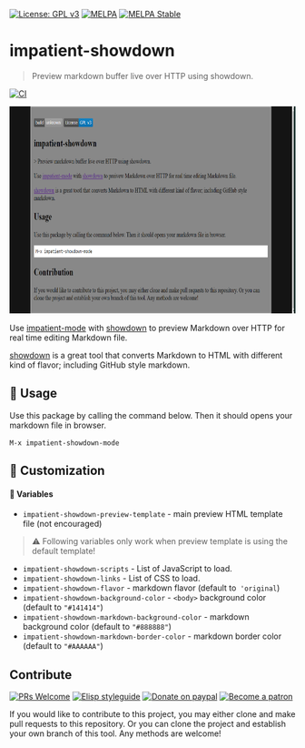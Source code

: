 [![License: GPL v3](https://img.shields.io/badge/License-GPL%20v3-blue.svg)](https://www.gnu.org/licenses/gpl-3.0)
[![MELPA](https://melpa.org/packages/impatient-showdown-badge.svg)](https://melpa.org/#/impatient-showdown)
[![MELPA Stable](https://stable.melpa.org/packages/impatient-showdown-badge.svg)](https://stable.melpa.org/#/impatient-showdown)

# impatient-showdown
> Preview markdown buffer live over HTTP using showdown.

[![CI](https://github.com/jcs-elpa/impatient-showdown/actions/workflows/test.yml/badge.svg)](https://github.com/jcs-elpa/impatient-showdown/actions/workflows/test.yml)

<p align="center">
  <img src="./etc/screenshot.png" width="733" height="364"/>
</p>

Use [impatient-mode](https://github.com/skeeto/impatient-mode) with
[showdown](https://github.com/showdownjs/showdown) to preview Markdown over HTTP
for real time editing Markdown file.

[showdown](https://github.com/showdownjs/showdown)
is a great tool that converts Markdown to HTML with different kind of
flavor; including GitHub style markdown.

## 🔧 Usage

Use this package by calling the command below. Then it should opens your markdown
file in browser.

```
M-x impatient-showdown-mode
```

## 🔧 Customization

#### 🧪 Variables

- `impatient-showdown-preview-template` - main preview HTML template file (not encouraged)

> ⚠️ Following variables only work when preview template is using the default template!

- `impatient-showdown-scripts` - List of JavaScript to load.
- `impatient-showdown-links` - List of CSS to load.
- `impatient-showdown-flavor` - markdown flavor (default to` 'original`)
- `impatient-showdown-background-color` - `<body>` background color (default to `"#141414"`)
- `impatient-showdown-markdown-background-color` - markdown background color (default to `"#888888"`)
- `impatient-showdown-markdown-border-color` - markdown border color (default to `"#AAAAAA"`)

## Contribute

[![PRs Welcome](https://img.shields.io/badge/PRs-welcome-brightgreen.svg)](http://makeapullrequest.com)
[![Elisp styleguide](https://img.shields.io/badge/elisp-style%20guide-purple)](https://github.com/bbatsov/emacs-lisp-style-guide)
[![Donate on paypal](https://img.shields.io/badge/paypal-donate-1?logo=paypal&color=blue)](https://www.paypal.me/jcs090218)
[![Become a patron](https://img.shields.io/badge/patreon-become%20a%20patron-orange.svg?logo=patreon)](https://www.patreon.com/jcs090218)

If you would like to contribute to this project, you may either clone and make pull
requests to this repository. Or you can clone the project and establish your own
branch of this tool. Any methods are welcome!
